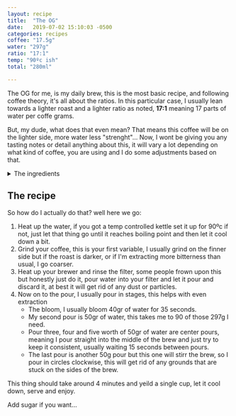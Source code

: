 ```yaml
---
layout: recipe
title:  "The OG"
date:   2019-07-02 15:10:03 -0500
categories: recipes
coffee: "17.5g"
water: "297g"
ratio: "17:1"
temp: "90ºc ish"
total: "280ml"

---
```


The OG for me, is my daily brew, this is the most basic recipe, and following coffee theory, it's all about the ratios. In this particular case, I usually lean towards a lighter roast and a lighter ratio as noted, **17:1** meaning 17 parts of water per coffe grams.

But, my dude, what does that even mean? That means this coffee will be on the lighter side, more water less "strenght"... Now, I wont be giving you any tasting notes or detail anything about this, it will vary a lot depending on what kind of coffee, you are using and I do some adjustments based on that.

<details>
    <Summary class="title recipeSummary">The ingredients</Summary>
        <ul class="recipeIngredients">
            <li>Coffee <span>{{ page.coffee }}</span></li>
            <li>Water <span>{{ page.water }}</span></li>
            <li>Ratio <span>{{ page.ratio }}</span></li>
            <li>Temp <span>{{ page.temp }}</span></li>
        </ul>
</details>
<h2 class="title">The recipe</h2>

So how do I actually do that? well here we go:

1. Heat up the water, if you got a temp controlled kettle set it up for 90ºc if not, just let that thing go until it reaches boiling point and then let it cool down a bit.
2. Grind your coffee, this is your first variable, I usually grind on the finner side but if the roast is darker, or if I'm extracting more bitterness than usual,  I go coarser.
3. Heat up your brewer and rinse the filter, some people frown upon this but honestly just do it, pour water into your filter and let it pour and discard it, at best it will get rid of any dust or particles.
4. Now on to the pour, I usually pour in stages, this helps with even extraction
   -  The bloom, I usually bloom 40gr of water for 35 seconds.
   -  My second pour is 50gr of water, this takes me to 90 of those 297g I need.
   -  Pour three, four and five worth of 50gr of water are center pours, meaning I pour straight into the middle of the brew and just try to keep it consistent, usually waiting 15 seconds between pours.
   - The last pour is another 50g pour but this one will stirr the brew, so I pour in circles clockwise, this will get rid of any grounds that are stuck on the sides of the brew.

This thing should take around 4 minutes and yeild a single cup, let it cool down, serve and enjoy.

Add sugar if you want...
